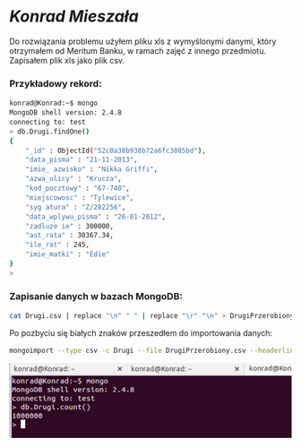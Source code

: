 # *Konrad Mieszała*

Do rozwiązania problemu użyłem pliku xls z wymyślonymi danymi, który otrzymałem od Meritum Banku, w ramach zajęć z innego przedmiotu. Zapisałem plik xls jako plik csv. 
### Przykładowy rekord:
```sh
konrad@Konrad:~$ mongo
MongoDB shell version: 2.4.8
connecting to: test
> db.Drugi.findOne()
{
	"_id" : ObjectId("52c0a38b938b72a6fc3885bd"),
	"data_pisma" : "21-11-2013",
	"imie_ azwisko" : "Nikka Griffi",
	"azwa_ulicy" : "Krucza",
	"kod_pocztowy" : "67-740",
	"miejscowosc" : "Tylewice",
	"syg atura" : "Z/282256",
	"data_wplywu_pisma" : "26-01-2012",
	"zadluze ie" : 300000,
	"ast_rata" : 30367.34,
	"ile_rat" : 245,
	"imie_matki" : "Edie"
}
> 

```
### Zapisanie danych w bazach MongoDB:
```sh
cat Drugi.csv | replace "\n" " " | replace "\r" "\n" > DrugiPrzerobiony.csv
```
Po pozbyciu się białych znaków przeszedłem do importowania danych:
```sh
mongoimport --type csv -c Drugi --file DrugiPrzerobiony.csv --headerline
```
![](../images/kmieszala/drugie1.JPG)







